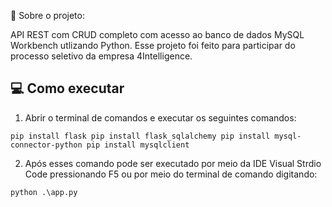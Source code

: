 📜 Sobre o projeto:

 API REST com CRUD completo com acesso ao banco de dados MySQL Workbench utlizando Python.
 Esse projeto foi feito para participar do processo seletivo da empresa 4Intelligence.
 
 ## 💻 Como executar
 
 1. Abrir o terminal de comandos e executar os seguintes comandos:
 
 ``
 pip install flask
 pip install flask_sqlalchemy
 pip install mysql-connector-python
 pip install mysqlclient
 ``
 
 2. Após esses comando pode ser executado por meio da IDE Visual Strdio Code pressionando F5 ou por meio do terminal de comando digitando:
 
 ``
 python .\app.py
 ``
